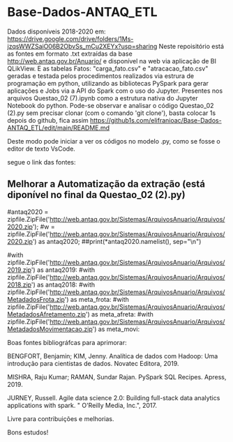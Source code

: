 # Base-Dados-ANTAQ_ETL

Dados disponíveis 2018-2020 em: https://drive.google.com/drive/folders/1Ms-jzqsWWZSaiO06B2ObvSs_mCu2XEYx?usp=sharing
Neste repoisitório está as fontes em formato .txt extraídas da base http://web.antaq.gov.br/Anuario/ e disponível na web via aplicação de BI QLikView. 
E as tabelas Fatos: "carga_fato.csv" e "atracacao_fato.csv"  geradas e testada pelos procedimentos realizados via estrura de programação em python,
utilizando as bibliotecas PySpark para gerar aplicações e Jobs via a API do Spark com o uso do Jupyter. Presentes nos arquivos Questao_02 (7).ipynb como a estrutura nativa do Jupyter Notebook do python.
Pode-se observar e analisar o código Questao_02 (2).py sem precisar clonar (com o comando 'git clone'), basta colocar 1s depois do github, fica assim https://github1s.com/elifranioac/Base-Dados-ANTAQ_ETL/edit/main/README.md  

Deste modo pode iniciar a ver os códigos no modelo .py, como se fosse o editor de texto VsCode.

segue o link das fontes:

## Melhorar a Automatização da extração (está diponível no final da Questao_02 (2).py)
#antaq2020 = zipfile.ZipFile('http://web.antaq.gov.br/Sistemas/ArquivosAnuario/Arquivos/2020.zip');
#w = zipfile.ZipFile('http://web.antaq.gov.br/Sistemas/ArquivosAnuario/Arquivos/2020.zip') as antaq2020;
    ##print(*antaq2020.namelist(), sep="\n")
   
#with zipfile.ZipFile('http://web.antaq.gov.br/Sistemas/ArquivosAnuario/Arquivos/2019.zip') as antaq2019:
#with zipfile.ZipFile('http://web.antaq.gov.br/Sistemas/ArquivosAnuario/Arquivos/2018.zip') as antaq2018:
#with zipfile.ZipFile('http://web.antaq.gov.br/Sistemas/ArquivosAnuario/Arquivos/MetadadosFrota.zip') as meta_frota:
#with zipfile.ZipFile('http://web.antaq.gov.br/Sistemas/ArquivosAnuario/Arquivos/MetadadosAfretamento.zip') as meta_afreta:
#with zipfile.ZipFile('http://web.antaq.gov.br/Sistemas/ArquivosAnuario/Arquivos/MetadadosMovimentacao.zip') as meta_movi:

Boas fontes bibliográfcas para aprimorar: 

BENGFORT, Benjamin; KIM, Jenny. Analítica de dados com Hadoop: Uma introdução para cientistas de dados. Novatec Editora, 2019.

MISHRA, Raju Kumar; RAMAN, Sundar Rajan. PySpark SQL Recipes. Apress, 2019.

JURNEY, Russell. Agile data science 2.0: Building full-stack data analytics applications with spark. " O'Reilly Media, Inc.", 2017.


Livre para contribuições e melhorias.

Bons estudos!



